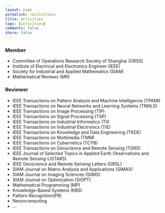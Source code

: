 ```yaml
---
layout: page
permalink: /activities/
title: Activities
tags: [activities]
comments: false
share: false
---
```



### Member
* Committee of Operations Research Society of Shanghai (ORSS) <br>
* Institute of Electrical and Electronics Engineer (IEEE) <br>
* Society for Industrial and Applied Mathematics (SIAM) <br>
* Mathematical Reviews (MR)
  

### Reviewer
* IEEE Transactions on Pattern Analysis and Machine Intelligence (TPAMI) <br>
* IEEE Transactions on Neural Networks and Learning Systems (TNNLS) <br>
* IEEE Transactions on Image Processing (TIP) <br>
* IEEE Transactions on Signal Processing (TSP) <br>
* IEEE Transactions on Industrial Informatics (TII) <br>
* IEEE Transactions on Industrial Electronics (TIE) <br>
* IEEE Transactions on Knowledge and Data Engineering (TKDE)<br>
* IEEE Transactions on Multimedia (TMM)<br>
* IEEE Transactions on Cybernetics (TCYB) <br>
* IEEE Transactions on Geoscience and Remote Sensing (TGRS) <br>
* IEEE Journal of Selected Topics in Applied Earth Observations and Remote Sensing (JSTARS) <br>
* IEEE Geoscience and Remote Sensing Letters (GRSL) <br>
* SIAM Journal on Matrix Analysis and Applications (SIMAX) <br>
* SIAM Journal on Imaging Sciences (SIIMS) <br>
* SIAM Journal on Optimization (SIOPT) <br>
* Mathematical Programming (MP) <br>
* Knowledge-Based Systems (KBS) <br>
* Pattern Recognition(PR) <br>
* Neurocomputing <br>
* ...